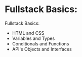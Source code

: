 # Fullstack Basics:
Fullstack Basics: 
- HTML and CSS
- Variables and Types
- Conditionals and Functions
- API's Objects and Interfaces
